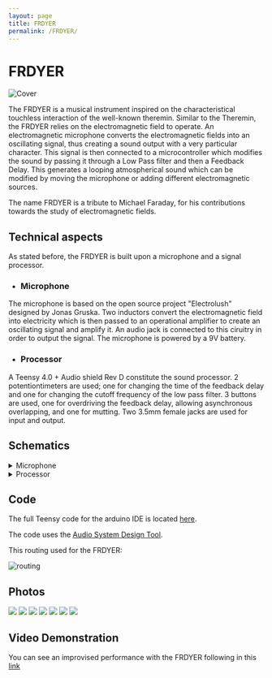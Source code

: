 ```yaml
---
layout: page
title: FRDYER
permalink: /FRDYER/
---
```


# FRDYER

![Cover](./photos/DSC08678.JPG)



The FRDYER is a musical instrument inspired on the characteristical touchless interaction of the well-known theremin. Similar to the Theremin, the FRDYER relies on the electromagnetic field to operate. An electromagnetic microphone converts the electromagnetic fields into an oscillating signal, thus creating a sound output with a very particular character. This signal is then connected to a microcontroller which modifies the sound by passing it through a  Low Pass filter and then a Feedback Delay. This generates a looping atmospherical sound which can be modified by moving the microphone or adding different electromagnetic sources. 

The name FRDYER is a tribute to Michael Faraday, for his contributions towards the study of electromagnetic fields.

 ## Technical aspects

As stated before, the FRDYER is built upon a microphone and a signal processor. 

- ### Microphone

The microphone is based on the open source project "Electrolush" designed by Jonas Gruska. Two inductors convert the electromagnetic field into electricity which is then passed to an operational amplifier to create an oscillating signal and amplify it. An audio jack is connected to this ciruitry in order to output the signal. The microphone is powered by a 9V battery.  

- ### Processor 

A Teensy 4.0 + Audio shield Rev D constitute the sound processor. 2 potentiontimeters are used; one for changing the time of the feedback delay and one for changing the cutoff frequency of the low pass filter. 3 buttons are used, one for overdriving the feedback delay, allowing asynchronous overlapping, and one for mutting. Two 3.5mm female jacks are used for input and output. 

## Schematics
<details>
<summary>Microphone</summary>

![Microphone](./Schematics/MicSchem.jpg)
</details>
<details>
<summary>Processor</summary>

![Processor](./Schematics/ProSchem.jpg)
</details>

## Code

The full Teensy code for the arduino IDE is located [here](./code/frdyer.ino).

The code uses the [Audio System Design Tool](https://www.pjrc.com/teensy/gui). 

This routing used for the FRDYER:

![routing](./code/FRDYERAudioSystemDesign.PNG)

## Photos

![](./photos/DSC08654.JPG)
![](./photos/DSC08656.JPG)
![](./photos/DSC08657.JPG)
![](./photos/DSC08665.JPG)
![](./photos/DSC08686.JPG)
![](./photos/DSC08677.JPG)
![](./photos/DSC08697.JPG)


## Video Demonstration

You can see an improvised performance with the FRDYER following in this [link](https://youtu.be/Cuoqb1JkojY)
